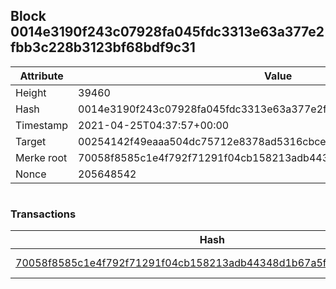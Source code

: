 ## Block 0014e3190f243c07928fa045fdc3313e63a377e2fbb3c228b3123bf68bdf9c31

Attribute | Value
--- | ---
Height | 39460
Hash | 0014e3190f243c07928fa045fdc3313e63a377e2fbb3c228b3123bf68bdf9c31
Timestamp | 2021-04-25T04:37:57+00:00
Target | 00254142f49eaaa504dc75712e8378ad5316cbcead634704b3734b6271167cc4
Merke root | 70058f8585c1e4f792f71291f04cb158213adb44348d1b67a5fb311b9677b09c
Nonce | 205648542

```

```

### Transactions

Hash | Amount
--- | ---
[70058f8585c1e4f792f71291f04cb158213adb44348d1b67a5fb311b9677b09c](70058f8585c1e4f792f71291f04cb158213adb44348d1b67a5fb311b9677b09c.md) | 10.00000000 SKEPTI 

